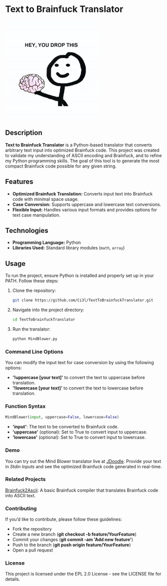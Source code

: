 # Text to Brainfuck Translator

<img src="assets/503825bd3c59fbf4fc8ee2496d15c4ae.jpg" width=300>

## Description

**Text to Brainfuck Translator** is a Python-based translator that converts arbitrary text input into optimized Brainfuck code. This project was created to validate my understanding of ASCII encoding and Brainfuck, and to refine my Python programming skills. The goal of this tool is to generate the most compact Brainfuck code possible for any given string.

## Features

- **Optimized Brainfuck Translation:** Converts input text into Brainfuck code with minimal space usage.
- **Case Conversion:** Supports uppercase and lowercase text conversions.
- **Flexible Input:** Handles various input formats and provides options for text case manipulation.

## Technologies

- **Programming Language:** Python
- **Libraries Used:** Standard library modules (`math`, `array`)

## Usage

To run the project, ensure Python is installed and properly set up in your PATH. Follow these steps:

1. Clone the repository:
   ```bash
   git clone https://github.com/Ci3l/TextToBrainfuckTranslator.git
   ```
2. Navigate into the project directory:
   ```bash
   cd TextToBrainfuckTranslator
   ```
3. Run the translator:
   ```bash
   python MindBlower.py
   ```
### Command Line Options
You can modify the input text for case conversion by using the following options:
* **'!uppercase [your text]'** to convert the text to uppercase before translation.
* **'!lowercase [your text]'** to convert the text to lowercase before translation.

### Function Syntax
```python
MindBlower(input, uppercase=False, lowercase=False)
```
* **'input'**: The text to be converted to Brainfuck code.
* **'uppercase'** (optional): Set to True to convert input to uppercase.
* **'lowercase'** (optional): Set to True to convert input to lowercase.

### Demo
You can try out the Mind Blower translator live at [JDoodle](https://www.jdoodle.com/iembed/v0/ean). Provide your text in _Stdin Inputs_ and see the optimized Brainfuck code generated in real-time.

### Related Projects
[Brainfuck2Ascii](https://github.com/Ci3l/BrainfuckToASCII): A basic Brainfuck compiler that translates Brainfuck code into ASCII text.

### Contributing
If you’d like to contribute, please follow these guidelines:

* Fork the repository
* Create a new branch (**git checkout -b feature/YourFeature**)
* Commit your changes (**git commit -am 'Add new feature'**)
* Push to the branch (**git push origin feature/YourFeature**)
* Open a pull request

### License
This project is licensed under the EPL 2.0 License - see the LICENSE file for details.


